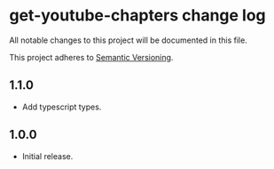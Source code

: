 # get-youtube-chapters change log

All notable changes to this project will be documented in this file.

This project adheres to [Semantic Versioning](http://semver.org/).

## 1.1.0
* Add typescript types.

## 1.0.0
* Initial release.
